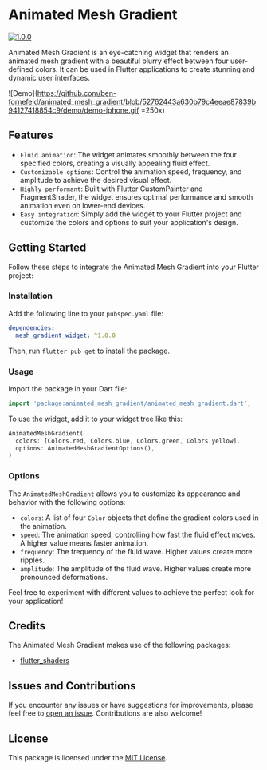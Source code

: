 # Animated Mesh Gradient

[![1.0.0](https://img.shields.io/pub/v/mesh_gradient_widget.svg)](https://pub.dev/packages/animated_mesh_gradient)

Animated Mesh Gradient is an eye-catching widget that renders an animated mesh gradient with a beautiful blurry effect between four user-defined colors. It can be used in Flutter applications to create stunning and dynamic user interfaces.

![Demo](https://github.com/ben-fornefeld/animated_mesh_gradient/blob/52762443a630b79c4eeae87839b94127418854c9/demo/demo-iphone.gif =250x)

## Features

- `Fluid animation`: The widget animates smoothly between the four specified colors, creating a visually appealing fluid effect.
- `Customizable options`: Control the animation speed, frequency, and amplitude to achieve the desired visual effect.
- `Highly performant`: Built with Flutter CustomPainter and FragmentShader, the widget ensures optimal performance and smooth animation even on lower-end devices.
- `Easy integration`: Simply add the widget to your Flutter project and customize the colors and options to suit your application's design.

## Getting Started

Follow these steps to integrate the Animated Mesh Gradient into your Flutter project:

### Installation

Add the following line to your `pubspec.yaml` file:

```yaml
dependencies:
  mesh_gradient_widget: ^1.0.0
```

Then, run `flutter pub get` to install the package.

### Usage

Import the package in your Dart file:

```dart
import 'package:animated_mesh_gradient/animated_mesh_gradient.dart';
```

To use the widget, add it to your widget tree like this:

```dart
AnimatedMeshGradient(
  colors: [Colors.red, Colors.blue, Colors.green, Colors.yellow],
  options: AnimatedMeshGradientOptions(),
)
```

### Options

The `AnimatedMeshGradient` allows you to customize its appearance and behavior with the following options:

- `colors`: A list of four `Color` objects that define the gradient colors used in the animation.
- `speed`: The animation speed, controlling how fast the fluid effect moves. A higher value means faster animation.
- `frequency`: The frequency of the fluid wave. Higher values create more ripples.
- `amplitude`: The amplitude of the fluid wave. Higher values create more pronounced deformations.

Feel free to experiment with different values to achieve the perfect look for your application!

## Credits

The Animated Mesh Gradient makes use of the following packages:

- [flutter_shaders](https://pub.dev/packages/flutter_shaders)

## Issues and Contributions

If you encounter any issues or have suggestions for improvements, please feel free to [open an issue](https://github.com/ben-fornefeld/animated_mesh_gradient/issues). Contributions are also welcome!

## License

This package is licensed under the [MIT License](https://opensource.org/license/mit).
